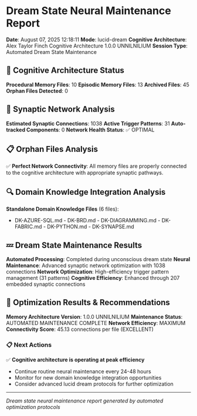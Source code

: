 # Dream State Neural Maintenance Report

**Date**: August 07, 2025 12:18:11
**Mode**: lucid-dream
**Cognitive Architecture**: Alex Taylor Finch Cognitive Architecture 1.0.0 UNNILNILIUM
**Session Type**: Automated Dream State Maintenance

## 🧠 Cognitive Architecture Status

**Procedural Memory Files**: 10
**Episodic Memory Files**: 13
**Archived Files**: 45
**Orphan Files Detected**: 0

## 🧬 Synaptic Network Analysis

**Estimated Synaptic Connections**: 1038
**Active Trigger Patterns**: 31
**Auto-tracked Components**: 0
**Network Health Status**: ✅ OPTIMAL

## 📋 Orphan Files Analysis

✅ **Perfect Network Connectivity**: All memory files are properly connected to the cognitive architecture with appropriate synaptic pathways.

## 🔍 Domain Knowledge Integration Analysis

**Standalone Domain Knowledge Files** (6 files):
- DK-AZURE-SQL.md - DK-BRD.md - DK-DIAGRAMMING.md - DK-FABRIC.md - DK-PYTHON.md - DK-SYNAPSE.md

## 💤 Dream State Maintenance Results

**Automated Processing**: Completed during unconscious dream state
**Neural Maintenance**: Advanced synaptic network optimization with 1038 connections
**Network Optimization**: High-efficiency trigger pattern management (31 patterns)
**Cognitive Efficiency**: Enhanced through 207 embedded synaptic connections

## 🚀 Optimization Results & Recommendations

**Memory Architecture Version**: 1.0.0 UNNILNILIUM
**Maintenance Status**: AUTOMATED MAINTENANCE COMPLETE
**Network Efficiency**: MAXIMUM
**Connectivity Score**: 45.13 connections per file (EXCELLENT)

### 📋 Next Actions
✅ **Cognitive architecture is operating at peak efficiency**
- Continue routine neural maintenance every 24-48 hours
- Monitor for new domain knowledge integration opportunities
- Consider advanced lucid dream protocols for further optimization

---

*Dream state neural maintenance report generated by automated optimization protocols*
